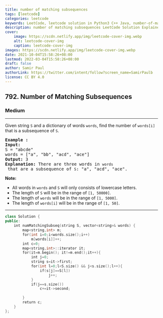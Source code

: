 ```yaml
---
title: number of matching subsequences
tags: [leetcode]
categories: leetcode
keywords: LeetCode, leetcode solution in Python3 C++ Java, number-of-matching-subsequences solution
description: number of matching subsequences LeetCode Solution Explained
cover:
    image: https://scdn.netlify.app/img/leetcode-cover-img.webp
    alt: leetcode-cover-img
    caption: leetcode-cover-img
images: https://scdn.netlify.app/img/leetcode-cover-img.webp
date: 2021-10-04T15:58:26+08:00
lastmod: 2022-03-04T15:58:26+08:00
draft: false
author: Samir Paul
authorLink: https://twitter.com/intent/follow?screen_name=SamirPaulb
license: CC BY 4.0
---
```



<h2>792. Number of Matching Subsequences</h2><h3>Medium</h3><hr><div><p>Given string <code>S</code> and a&nbsp;dictionary of words <code>words</code>, find the number of <code>words[i]</code> that is a subsequence of <code>S</code>.</p>

<pre><strong>Example :</strong>
<strong>Input:</strong> 
S = "abcde"
words = ["a", "bb", "acd", "ace"]
<strong>Output:</strong> 3
<strong>Explanation:</strong> There are three words in <code>words</code> that are a subsequence of <code>S</code>: "a", "acd", "ace".
</pre>

<p><strong>Note:</strong></p>

<ul>
	<li>All words in <code>words</code> and <code>S</code> will only consists of lowercase letters.</li>
	<li>The length of <code>S</code> will be in the range of <code>[1, 50000]</code>.</li>
	<li>The length of <code>words</code> will be in the range of&nbsp;<code>[1, 5000]</code>.</li>
	<li>The length of <code>words[i]</code> will be in the range of <code>[1, 50]</code>.</li>
</ul>
</div>

---




```cpp
class Solution {
public:
    int numMatchingSubseq(string S, vector<string>& words) {
        map<string,int> m;
        for(int i=0;i<words.size();i++)
            m[words[i]]++;
        int c=0;
        map<string,int>::iterator it;
        for(it=m.begin(); it!=m.end();it++){
            int j=0;
            string s=it->first;
            for(int l=0;l<S.size() && j<s.size();l++){
                if(s[j]==S[l])
                    j++;
            }
            if(j==s.size())
                c+=it->second;
            
        }
        return c;
    }
};

```
